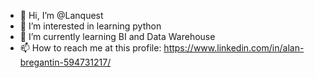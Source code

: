 - 👋 Hi, I’m @Lanquest
- 👀 I’m interested in learning python
- 🌱 I’m currently learning BI and Data Warehouse
- 📫 How to reach me at this profile: https://www.linkedin.com/in/alan-bregantin-594731217/
